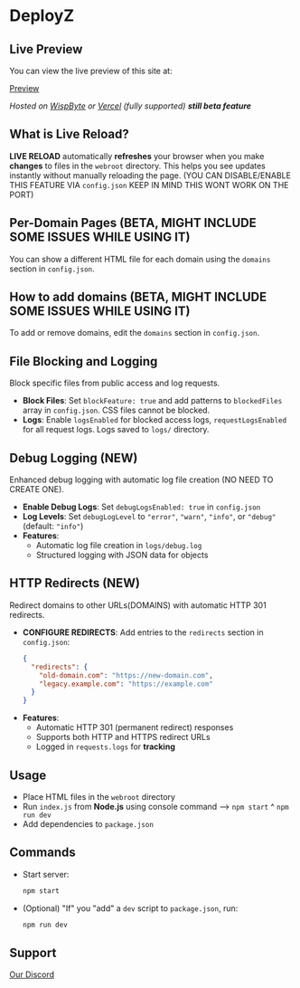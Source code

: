 # DeployZ
## Live Preview

You can view the live preview of this site at:

[Preview](https://deployz.wispbyte.org/)

_Hosted on [WispByte]([https://wispbyte.com](http://billing.wispbyte.com/order/forms/a/MzAxNg==)) or [Vercel](vercel.com) (fully supported) **still beta feature**_

## What is Live Reload?

**LIVE RELOAD** automatically __refreshes__ your browser when you make __changes__ to files in the `webroot` directory. This helps you see updates instantly without manually reloading the page. (YOU CAN DISABLE/ENABLE THIS FEATURE VIA `config.json` KEEP IN MIND THIS WONT WORK ON THE PORT)

## Per-Domain Pages (BETA, MIGHT INCLUDE SOME ISSUES WHILE USING IT)

You can show a different HTML file for each domain using the `domains` section in `config.json`.

## How to add domains (BETA, MIGHT INCLUDE SOME ISSUES WHILE USING IT)
To add or remove domains, edit the `domains` section in `config.json`.

## File Blocking and Logging

Block specific files from public access and log requests.

- **Block Files**: Set `blockFeature: true` and add patterns to `blockedFiles` array in `config.json`. CSS files cannot be blocked.
- **Logs**: Enable `logsEnabled` for blocked access logs, `requestLogsEnabled` for all request logs. Logs saved to `logs/` directory.

## Debug Logging (NEW)

Enhanced debug logging with automatic log file creation (NO NEED TO CREATE ONE).

- **Enable Debug Logs**: Set `debugLogsEnabled: true` in `config.json`
- **Log Levels**: Set `debugLogLevel` to `"error"`, `"warn"`, `"info"`, or `"debug"` (default: `"info"`)
- **Features**:
  - Automatic log file creation in `logs/debug.log`
  - Structured logging with JSON data for objects

## HTTP Redirects (NEW)

Redirect domains to other URLs(DOMAINS) with automatic HTTP 301 redirects.

- **CONFIGURE REDIRECTS**: Add entries to the `redirects` section in `config.json`:
  ```json
  {
    "redirects": {
      "old-domain.com": "https://new-domain.com",
      "legacy.example.com": "https://example.com"
    }
  }
  ```
- **Features**:
  - Automatic HTTP 301 (permanent redirect) responses
  - Supports both HTTP and HTTPS redirect URLs
  - Logged in `requests.logs` for **tracking**

## Usage

- Place HTML files in the `webroot` directory
- Run `index.js` from **Node.js** using console command --> `npm start` ^ `npm run dev`
- Add dependencies to `package.json`

## Commands

- Start server:
	```bash
	npm start
	```

- (Optional) "If" you "add" a `dev` script to `package.json`, run:
	```bash
	npm run dev
	```

## Support
[Our Discord](https://discord.gg/XmffUUgx)
